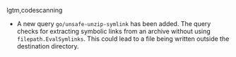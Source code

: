 lgtm,codescanning
* A new query `go/unsafe-unzip-symlink` has been added. The query checks for extracting symbolic links from an archive without using `filepath.EvalSymlinks`. This could lead to a file being written outside the destination directory.
